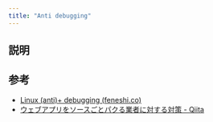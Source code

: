 ```yaml
---
title: "Anti debugging"
---
```


## 説明

## 参考

- [Linux (anti)+ debugging (feneshi.co)](https://feneshi.co/linux_anti_debugging/)
- [ウェブアプリをソースごとパクる業者に対する対策 - Qiita](https://qiita.com/kacchan6/items/d8576ab6b3c16cf670ca)